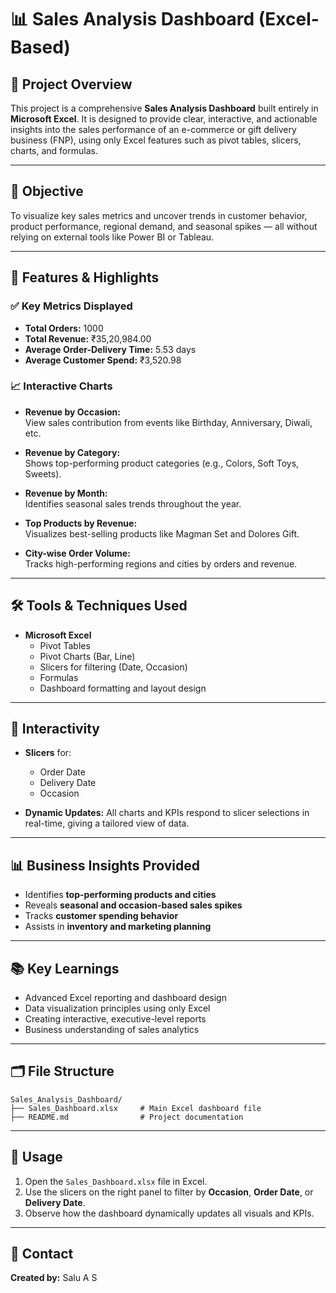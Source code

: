 # 📊 Sales Analysis Dashboard (Excel-Based)

## 📝 Project Overview

This project is a comprehensive **Sales Analysis Dashboard** built entirely in **Microsoft Excel**. It is designed to provide clear, interactive, and actionable insights into the sales performance of an e-commerce or gift delivery business (FNP), using only Excel features such as pivot tables, slicers, charts, and formulas.

---

## 🎯 Objective

To visualize key sales metrics and uncover trends in customer behavior, product performance, regional demand, and seasonal spikes — all without relying on external tools like Power BI or Tableau.

---

## 📌 Features & Highlights

### ✅ **Key Metrics Displayed**
- **Total Orders:** 1000  
- **Total Revenue:** ₹35,20,984.00  
- **Average Order-Delivery Time:** 5.53 days  
- **Average Customer Spend:** ₹3,520.98

### 📈 **Interactive Charts**
- **Revenue by Occasion:**  
  View sales contribution from events like Birthday, Anniversary, Diwali, etc.

- **Revenue by Category:**  
  Shows top-performing product categories (e.g., Colors, Soft Toys, Sweets).

- **Revenue by Month:**  
  Identifies seasonal sales trends throughout the year.

- **Top Products by Revenue:**  
  Visualizes best-selling products like Magman Set and Dolores Gift.

- **City-wise Order Volume:**  
  Tracks high-performing regions and cities by orders and revenue.

---

## 🛠 Tools & Techniques Used

- **Microsoft Excel**
  - Pivot Tables
  - Pivot Charts (Bar, Line)
  - Slicers for filtering (Date, Occasion)
  - Formulas
  - Dashboard formatting and layout design

---

## 🧩 Interactivity

- **Slicers** for:
  - Order Date
  - Delivery Date
  - Occasion

- **Dynamic Updates:** All charts and KPIs respond to slicer selections in real-time, giving a tailored view of data.

---

## 📊 Business Insights Provided

- Identifies **top-performing products and cities**  
- Reveals **seasonal and occasion-based sales spikes**  
- Tracks **customer spending behavior**  
- Assists in **inventory and marketing planning**

---

## 📚 Key Learnings

- Advanced Excel reporting and dashboard design  
- Data visualization principles using only Excel  
- Creating interactive, executive-level reports  
- Business understanding of sales analytics

---

## 🗂 File Structure

```
Sales_Analysis_Dashboard/
├── Sales_Dashboard.xlsx     # Main Excel dashboard file
├── README.md                # Project documentation
```

---

## 📎 Usage

1. Open the `Sales_Dashboard.xlsx` file in Excel.
2. Use the slicers on the right panel to filter by **Occasion**, **Order Date**, or **Delivery Date**.
3. Observe how the dashboard dynamically updates all visuals and KPIs.

---

## 📩 Contact

**Created by:** Salu A S  

